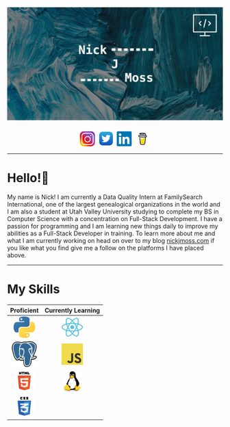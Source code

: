 # [![nick j moss header](https://raw.githubusercontent.com/nickjmoss/nickjmoss/main/My%20Post.png)](nickjmoss.netlify.app)
<p align='center'>
  <a href='https://www.instagram.com/nick_moss12/'><img height= '35' src='icons/insta-logo.png' target='blank'></a>&nbsp;
  <a href='https://twitter.com/_nickjmoss'><img height= '36' src='icons/twitter-logo.png'></a>&nbsp;
  <a href='https://www.linkedin.com/in/nick-moss-42816019b/'><img height= '35' src='icons/linkedin-logo.png'></a>&nbsp;
  <a href='https://www.buymeacoffee.com/nickmoss'><img height= '35' src='icons/buymeacoffee.png'></a>
</p>

---

# Hello!👋

My name is Nick! I am currently a Data Quality Intern at FamilySearch International, one of the largest genealogical organizations in the world and I am also a student at Utah Valley University studying to complete my BS in Computer Science with a concentration on Full-Stack Development. I have a passion for programming
and I am learning new things daily to improve my abilities as a Full-Stack Developer in training. To learn more about me and what I am currently working on head
on over to my blog [nickjmoss.com](https://laughing-beaver-d69b1b.netlify.app/) if you like what you find give me a follow on the platforms I have placed above.

---

# My Skills
|Proficient|Currently Learning|
|:-:|:-:|
|<img src='icons/python-logo.png' height='50'>|<img src='icons/react-logo.png' height = '50'>
|<img src='icons/postgres-logo.png' height = '60'>|<img src='icons/js-logo.png' height = '50'>
|<img src='icons/html-logo.png' height = '50'>|<img src='icons/linux-logo.png' height = '50'>
|<img src='icons/css-logo.png' height = '50'>|






<!--
**nickjmoss/nickjmoss** is a ✨ _special_ ✨ repository because its `README.md` (this file) appears on your GitHub profile.

Here are some ideas to get you started:

- 🔭 I’m currently working on ...
- 🌱 I’m currently learning ...
- 👯 I’m looking to collaborate on ...
- 🤔 I’m looking for help with ...
- 💬 Ask me about ...
- 📫 How to reach me: ...
- 😄 Pronouns: ...
- ⚡ Fun fact: ...
-->
